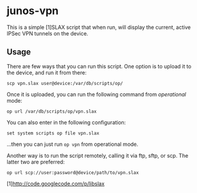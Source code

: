 # junos-vpn #

This is a simple [1]SLAX script that when run, will display the current, active IPSec VPN tunnels on the device.

## Usage ##

There are few ways that you can run this script. One option is to upload it to the device, and run it from
there:

`scp vpn.slax user@device:/var/db/scripts/op/`

Once it is uploaded, you can run the following command from *operational* mode:

`op url /var/db/scripts/op/vpn.slax`

You can also enter in the following configuration:

`set system scripts op file vpn.slax`

...then you can just run `op vpn` from operational mode.

Another way is to run the script remotely, calling it via ftp, sftp, or scp. The latter two are preferred:

`op url scp://user:password@device/path/to/vpn.slax`

[1]http://code.googlecode.com/p/libslax
